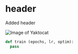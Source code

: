 # header
Added header

![Image of Yaktocat](https://octodex.github.com/images/yaktocat.png)

``` python
def train (epochs, lr, optim):
  pass
```
